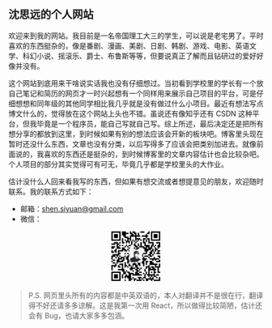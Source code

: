 ## 沈思远的个人网站

欢迎来到我的网站。我目前是一名帝国理工大三的学生，可以说是老宅男了。平时喜欢的东西挺杂的，像是番剧、漫画、美剧、日剧、韩剧、游戏、电影、英语文学、科幻小说、摇滚乐、爵士、布鲁斯等等，但要说真正了解而且钻研过的爱好好像并没有。

这个网站到底用来干啥说实话我也没有仔细想过。当初看到学校里的学长有一个放自己笔记和简历的网页才一时兴起想有一个同样用来展示自己项目的平台，可是仔细想想和同年级的其他同学相比我几乎就是没有做过什么小项目。最近有想法写点博文什么的，觉得放在这个网站上头也不错。虽说还有像知乎还有 CSDN 这种平台，但我毕竟是一个程序员，能自己写就自己写。综上所述，最后决定还是把所有想分享的都放到这里，到时候如果有别的想法应该会开新的板块吧。博客里头现在暂时还没什么东西，文章也没有分类，以后写得多了应该会把类别加进去。就像前面说的，我喜欢的东西还是挺杂的，到时候博客里的文章内容估计也会比较杂吧。个人项目的部分其实觉得可有可无，毕竟几乎都是学校里头的大作业。

估计没什么人回来看我写的东西，但如果有想交流或者想提意见的朋友，欢迎随时联系。我的联系方式如下：

- 邮箱：[shen.siyuan@gmail.com](mailto:shen.siyuan@gmail.com)
- 微信：

<p align="center">
  <img src="../contents/wechat.jpg" alt="Wechat QR Code" style="width:100px;height:100px;"/>
</p>

> P.S. 网页里头所有的内容都是中英双语的，本人对翻译并不是很在行，翻译得不好还请多多谅解。这是我第一次用 React，所以做得比较简陋，估计还会有 Bug，也请大家多多包涵。
